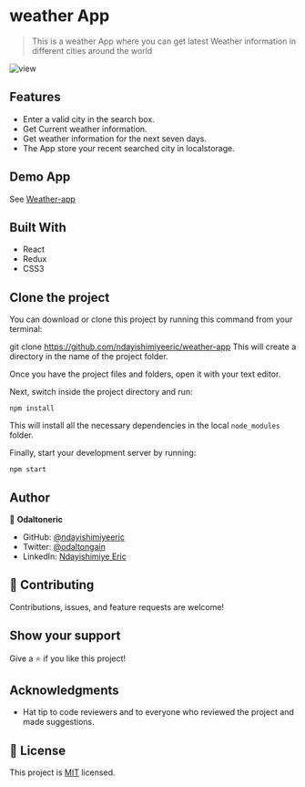 # weather App

> This is a weather App where you can get latest Weather information in different cities around the world

![view](https://user-images.githubusercontent.com/82580160/179979309-7db75374-e8dc-472d-a66c-e98eba6acba0.png)

## Features

- Enter a valid city in the search box.
- Get Current weather information.
- Get weather information for the next seven days.
- The App store your recent searched city in localstorage.

## Demo App

See [Weather-app](https://nderic-weather-app.netlify.app/)

## Built With

- React
- Redux
- CSS3

## Clone the project

You can download or clone this project by running this command from your terminal:

git clone https://github.com/ndayishimiyeeric/weather-app
This will create a directory in the name of the project folder.

Once you have the project files and folders, open it with your text editor.

Next, switch inside the project directory and run:

```
npm install
```

This will install all the necessary dependencies in the local `node_modules` folder.

Finally, start your development server by running:

```
npm start
```

## Author

👤 **Odaltoneric**

- GitHub: [@ndayishimiyeeric](https://github.com/ndayishimiyeeric)
- Twitter: [@odaltongain](https://twitter.com/odaltongain)
- LinkedIn: [Ndayishimiye Eric](https://linkedin.com/in/nderic)

## 🤝 Contributing

Contributions, issues, and feature requests are welcome!

## Show your support

Give a ⭐️ if you like this project!

## Acknowledgments

- Hat tip to code reviewers and to everyone who reviewed the project and made suggestions.

## 📝 License

This project is [MIT](./MIT.md) licensed.
